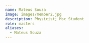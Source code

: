 ```yaml
---
name: Mateus Souza
image: images/member2.jpg
description: Physicist; Msc Student
role: masters
aliases:
  - Mateus Souza
---
```


